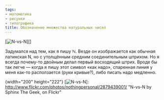 ```yaml
---
tags:
- математика
- рисунки
- типографика
title: Обозначение множества натуральных чисел
---
```


[![N-vs-N][]][]

Задумался над тем, как я пишу ℕ. Везде он изображается как обычная
латинская N, но с утолщённым средним соединительным штрихом. Но я всегда
почему-то двойным делал первый восходящий штрих. Вроде бы так легче —
когда я пишу этот символ «как надо», спаренная линия у меня как-то
расползается (руки кривые?), либо писать надо медленно.

  [N-vs-N]: http://farm4.static.flickr.com/3077/2879439001_73e309a1cc_o.png
  {width="200" height="222"}
  [![N-vs-N][]]: http://www.flickr.com/photos/nothingpersonal/2879439001/
    "N-vs-N by Sphinx The Geek, on Flickr"
